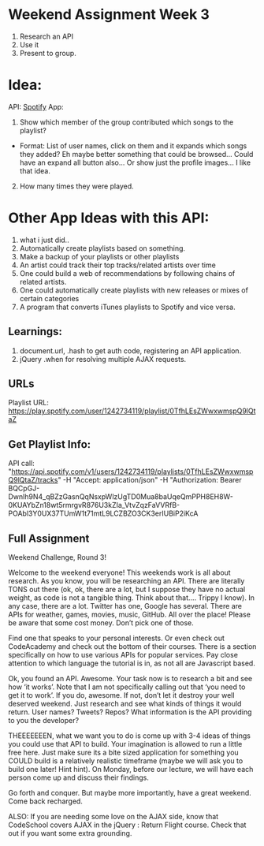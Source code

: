 # Weekend Assignment Week 3

1. Research an API
2. Use it
3. Present to group.

# Idea: 
API: [Spotify](https://developer.spotify.com/web-api/)
App: 
1. Show which member of the group contributed which songs to the playlist?
  - Format: List of user names, click on them and it expands which songs they added? Eh maybe better something that could be browsed... Could have an expand all button also...  Or show just the profile images... I like that idea.
2. How many times they were played.

# Other App Ideas with this API:
1. what i just did..
2. Automatically create playlists based on something.
3. Make a backup of your playlists or other playlists
4. An artist could track their top tracks/related artists over time
5. One could build a web of recommendations by following chains of related artists.
6. One could automatically create playlists with new releases or mixes of certain categories
7. A program that converts iTunes playlists to Spotify and vice versa.

## Learnings:
1. document.url, .hash to get auth code, registering an API application.
2. jQuery .when for resolving multiple AJAX requests.


## URLs
Playlist URL: https://play.spotify.com/user/1242734119/playlist/0TfhLEsZWwxwmspQ9lQtaZ

## Get Playlist Info:
API call: "https://api.spotify.com/v1/users/1242734119/playlists/0TfhLEsZWwxwmspQ9lQtaZ/tracks" -H "Accept: application/json" -H "Authorization: Bearer BQCpGJ-Dwnlh9N4_qBZzGasnQqNsxpWlzUgTD0Mua8baUqeQmPPH8EH8W-0KUAYbZn18wt5rmrgvR876U3kZIa_VtvZqzFaVVRfB-POAbl3Y0UX37TUmW1t71mtL9LCZBZO3CK3erIUBiP2iKcA


## Full Assignment
Weekend Challenge, Round 3!

Welcome to the weekend everyone! This weekends work is all about research. As you know, you will be researching an API. There are literally TONS out there (ok, ok, there are a lot, but I suppose they have no actual weight, as code is not a tangible thing. Think about that…. Trippy I know). In any case, there are a lot. Twitter has one, Google has several. There are APIs for weather, games, movies, music, GitHub. All over the place! Please be aware that some cost money. Don’t pick one of those.

Find one that speaks to your personal interests. Or even check out CodeAcademy and check out the bottom of their courses. There is a section specifically on how to use various APIs for popular services. Pay close attention to which language the tutorial is in, as not all are Javascript based. 

Ok, you found an API. Awesome. Your task now is to research a bit and see how ‘it works’. Note that I am not specifically calling out that ‘you need to get it to work’. If you do, awesome. If not, don’t let it destroy your well deserved weekend. Just research and see what kinds of things it would return. User names? Tweets? Repos? What information is the API providing to you the developer?

THEEEEEEEN, what we want you to do is come up with 3-4 ideas of things you could use that API to build. Your imagination is allowed to run a little free here. Just make sure its a bite sized application for something you COULD build is a relatively realistic timeframe (maybe we will ask you to build one later! Hint hint). On Monday, before our lecture, we will have each person come up and discuss their findings.

Go forth and conquer. But maybe more importantly, have a great weekend. Come back recharged.

ALSO: If you are needing some love on the AJAX side, know that CodeSchool covers AJAX in the jQuery : Return Flight course. Check that out if you want some extra grounding.
